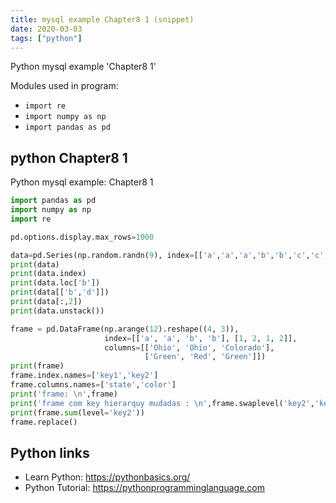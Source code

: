 ```yaml
---
title: mysql example Chapter8 1 (snippet)
date: 2020-03-03
tags: ["python"]
---
```

Python mysql example 'Chapter8 1'


Modules used in program: 
* `import re`
* `import numpy as np`
* `import pandas as pd`

## python Chapter8 1

Python mysql example: Chapter8 1

```python
import pandas as pd
import numpy as np
import re

pd.options.display.max_rows=1000

data=pd.Series(np.random.randn(9), index=[['a','a','a','b','b','c','c','d','d'],[1,2,3,1,3,1,2,2,3]])
print(data)
print(data.index)
print(data.loc['b'])
print(data[['b','d']])
print(data[:,2])
print(data.unstack())

frame = pd.DataFrame(np.arange(12).reshape((4, 3)),
                     index=[['a', 'a', 'b', 'b'], [1, 2, 1, 2]],
                     columns=[['Ohio', 'Ohio', 'Colorado'],
                              ['Green', 'Red', 'Green']])
print(frame)
frame.index.names=['key1','key2']
frame.columns.names=['state','color']
print('frame: \n',frame)
print('frame com key hierarquy mudadas : \n',frame.swaplevel('key2','key1'))
print(frame.sum(level='key2'))
frame.replace()

```

## Python links

- Learn Python: https://pythonbasics.org/
- Python Tutorial: https://pythonprogramminglanguage.com
